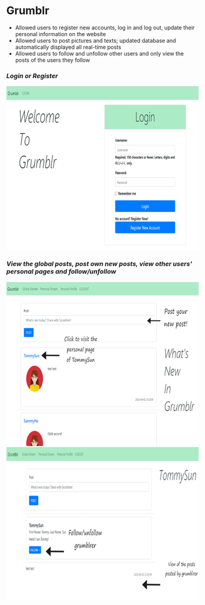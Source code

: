 # Grumblr
* Allowed users to register new accounts, log in and log out, update their personal information on the website
* Allowed users to post pictures and texts; updated database and automatically displayed all real-time posts
* Allowed users to follow and unfollow other users and only view the posts of the users they follow

### *Login or Register*
<img src="https://github.com/TinaCXu/Grumblr/blob/master/Readme_pics/login.png" width="800" height="430" />

### *View the global posts, post own new posts, view other users' personal pages and follow/unfollow*
<img src="https://github.com/TinaCXu/Grumblr/blob/master/Readme_pics/global_stream_fin.png" width="800" height="430" />
<img src="https://github.com/TinaCXu/Grumblr/blob/master/Readme_pics/personal_fin.png" width="800" height="400" />
